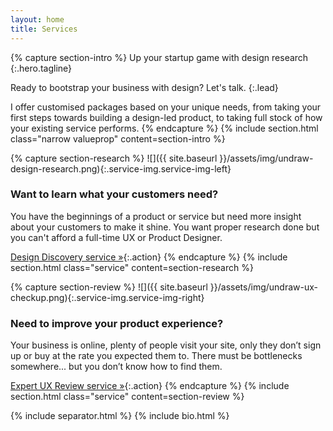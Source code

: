 ```yaml
---
layout: home
title: Services
---
```


{% capture section-intro %}
Up your startup game with <span class="highlight">design research</span>
{:.hero.tagline}

Ready to bootstrap your business with design? Let's talk. 
{:.lead}

I offer customised packages based on your unique needs, from taking your first steps towards building a design-led product, to taking full stock of how your existing service performs.
{% endcapture %}
{% include section.html class="narrow valueprop" content=section-intro %}

{% capture section-research %}
![]({{ site.baseurl }}/assets/img/undraw-design-research.png){:.service-img.service-img-left}

### Want to learn what your customers need?

You have the beginnings of a product or service but need more insight about your customers to make it shine. You want proper research done but you can't afford a full-time UX or Product Designer.

[Design Discovery service &raquo;]("services/expert-design-research.html"){:.action}
{% endcapture %}
{% include section.html class="service" content=section-research %}

{% capture section-review %}
![]({{ site.baseurl }}/assets/img/undraw-ux-checkup.png){:.service-img.service-img-right}

### Need to improve your product experience?

Your business is online, plenty of people visit your site, only they don’t sign up or buy at the rate you expected them to. There must be bottlenecks somewhere... but you don’t know how to find them.

[Expert UX Review service &raquo;]("services/remote-ux-checkup.html"){:.action}
{% endcapture %}
{% include section.html class="service" content=section-review %}


{% include separator.html %}
{% include bio.html %}
